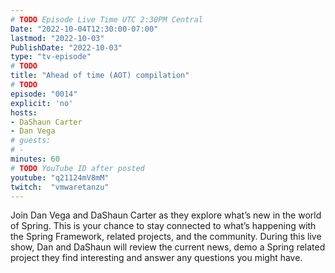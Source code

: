 ```yaml
---
# TODO Episode Live Time UTC 2:30PM Central
Date: "2022-10-04T12:30:00-07:00"
lastmod: "2022-10-03"
PublishDate: "2022-10-03"
type: "tv-episode"
# TODO
title: "Ahead of time (AOT) compilation"
# TODO
episode: "0014"
explicit: 'no'
hosts:
- DaShaun Carter
- Dan Vega
# guests:
# -
minutes: 60
# TODO YouTube ID after posted
youtube: "q21124mV8mM"
twitch:  "vmwaretanzu"
---
```


Join Dan Vega and DaShaun Carter as they explore what’s new in the world of Spring. This is your chance to stay connected to what’s happening with the Spring Framework, related projects, and the community. During this live show, Dan and DaShaun will review the current news, demo a Spring related project they find interesting and answer any questions you might have.

